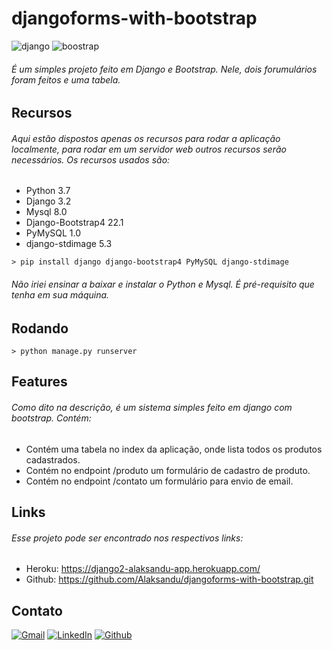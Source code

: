 # djangoforms-with-bootstrap

![django][django-shield]
![boostrap][bootstrap-shield]
###### É um simples projeto feito em Django e Bootstrap. Nele, dois forumulários foram feitos e uma tabela.


## Recursos

###### Aqui estão dispostos apenas os recursos para rodar a aplicação localmente, para rodar em um servidor web outros recursos serão necessários. Os recursos usados são:

* Python 3.7
* Django 3.2
* Mysql 8.0
* Django-Bootstrap4 22.1
* PyMySQL 1.0
* django-stdimage 5.3

````
> pip install django django-bootstrap4 PyMySQL django-stdimage
````

###### Não iriei ensinar a baixar e instalar o Python e Mysql. É pré-requisito que tenha em sua máquina.

## Rodando

````
> python manage.py runserver
````

## Features

###### Como dito na descrição, é um sistema simples feito em django com bootstrap. Contém:
* Contém uma tabela no index da aplicação, onde lista todos os produtos cadastrados.
* Contém no endpoint /produto um formulário de cadastro de produto.
* Contém no endpoint /contato um formulário para envio de email.

## Links

###### Esse projeto pode ser encontrado nos respectivos links:
* Heroku: https://django2-alaksandu-app.herokuapp.com/
* Github: https://github.com/Alaksandu/djangoforms-with-bootstrap.git

## Contato

[![Gmail][gmail-shield]][gmail-url]
[![LinkedIn][linkedin-shield]][linkedin-url]
[![Github][github-shield]][github-url]

<!-- PROJECTS SHIELDS  -->
[django-shield]: https://img.shields.io/badge/django-%23092E20.svg?logo=django&colorB=092e20&logoColor=white
[bootstrap-shield]: https://img.shields.io/badge/bootstrap-%23563D7C.svg?logo=bootstrap&colorB=7952b3&logoColor=white

<!-- CONTACT SHIELDS -->
[linkedin-shield]: https://img.shields.io/badge/-LinkedIn-white.svg?logo=linkedin&colorB=0077B5&logoColor=white
[linkedin-url]: https://linkedin.com/in/alexandre-de-araujo-verissimo-mota-278a82101/
[gmail-shield]: https://img.shields.io/badge/-Gmail-black.svg?logo=gmail&colorB=D14836&logoColor=white
[gmail-url]: mailto:alaksanduverissimo@gmail.com?subject=It%20comes%20from%20Github%20profile
[github-shield]: https://img.shields.io/badge/-Github-black.svg?logo=github&colorB=181717&logoColor=white
[github-url]: https://github.com/Alaksandu
